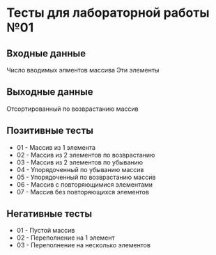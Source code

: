 # Тесты для лабораторной работы №01

## Входные данные 
Число вводимых элментов массива 
Эти элементы

## Выходные данные
Отсортированный по возврастанию массив

## Позитивные тесты 
- 01 - Массив из 1 элемента
- 02 - Массив из 2 элементов по возврастанию
- 03 - Массив из 2 элементов по убыванию
- 04 - Упорядоченный по убыванию массив 
- 05 - Упорядоченный по возврастанию массив
- 06 - Массив с повторяющимися элементами
- 07 - Массив без повторяющихся элементов

## Негативные тесты
- 01 - Пустой массив
- 02 - Переполнение на 1 элемент
- 03 - Переполнение на несколько элементов
